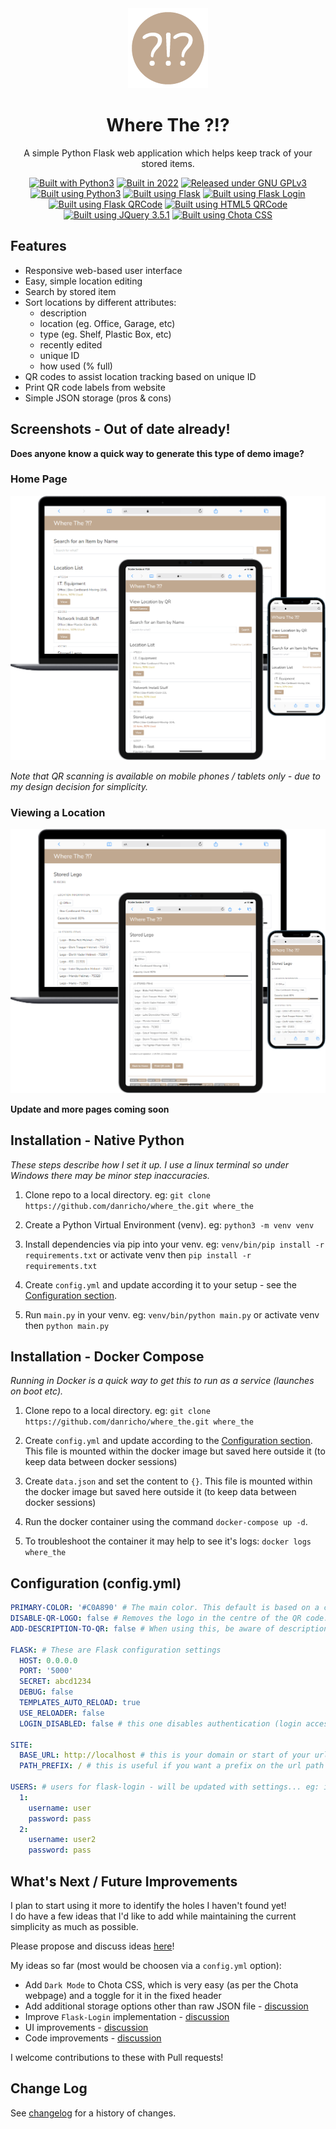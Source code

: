 <div align="center">

<img src="static/logo_md.png"/>

# Where The ?!?

A simple Python Flask web application which helps keep track of your stored items.

<a href="https://danricho.com"><img src="https://img.shields.io/static/v1?label=built by&message=danricho&style=flat&color=C0A890&labelColor=a0a0a0" alt="Built with Python3"></a> <a href="https://en.wikipedia.org/wiki/2022"><img src="https://img.shields.io/static/v1?label=built in&message=2022&style=flat&color=C0A890&labelColor=a0a0a0" alt="Built in 2022"></a> <a href="https://choosealicense.com/licenses/gpl-3.0/"><img src="https://img.shields.io/static/v1?label=released under&message=GNU GPLv3&style=flat&color=C0A890&labelColor=a0a0a0" alt="Released under GNU GPLv3"></a>
<a href="https://www.python.org/"><img src="https://img.shields.io/badge/built using-Python 3-C0A890?labelColor=a0a0a0&style=flat" alt="Built using Python3"></a> <a href="https://flask.palletsprojects.com/"><img src="https://img.shields.io/badge/built using-Flask-C0A890?labelColor=a0a0a0&style=flat" alt="Built using Flask"></a> <a href="https://flask-login.readthedocs.io/en/latest/"><img src="https://img.shields.io/badge/built using-Flask Login-C0A890?labelColor=a0a0a0&style=flat" alt="Built using Flask Login"></a> <a href="https://marcoagner.github.io/Flask-QRcode/"><img src="https://img.shields.io/badge/built using-Flask QRCode-C0A890?labelColor=a0a0a0&style=flat" alt="Built using Flask QRCode"></a> <a href="https://github.com/mebjas/html5-qrcode"><img src="https://img.shields.io/badge/built using-HTML5 QRCode-C0A890?labelColor=a0a0a0&style=flat" alt="Built using HTML5 QRCode"></a> <a href="https://jquery.com/"><img src="https://img.shields.io/badge/built using-JQuery 3.5.1-C0A890?labelColor=a0a0a0&style=flat" alt="Built using JQuery 3.5.1"></a> <a href="https://jenil.github.io/chota/"><img src="https://img.shields.io/badge/built using-Chota CSS-C0A890?labelColor=a0a0a0&style=flat" alt="Built using Chota CSS"></a>

</div>

## Features

- Responsive web-based user interface
- Easy, simple location editing
- Search by stored item
- Sort locations by different attributes:
   - description
   - location (eg. Office, Garage, etc)
   - type (eg. Shelf, Plastic Box, etc)
   - recently edited
   - unique ID
   - how used (% full)
- QR codes to assist location tracking based on unique ID
- Print QR code labels from website
- Simple JSON storage (pros & cons)

## Screenshots - Out of date already!

**Does anyone know a quick way to generate this type of demo image?**

### Home Page

<img src="static/screenshots/home-page.png"/>

*Note that QR scanning is available on mobile phones / tablets only - due to my design decision for simplicity.*

### Viewing a Location

<img src="static/screenshots/view-page.png"/>

**Update and more pages coming soon**

## Installation - Native Python

*These steps describe how I set it up. I use a linux terminal so under Windows there may be minor step inaccuracies.*

1.  Clone repo to a local directory.
    eg: `git clone https://github.com/danricho/where_the.git where_the`

1.  Create a Python Virtual Environment (venv).
    eg: `python3 -m venv venv`

1.  Install dependencies via pip into your venv.
    eg: `venv/bin/pip install -r requirements.txt` or activate venv then `pip install -r requirements.txt` 

1.  Create `config.yml` and update according it to your setup - see the [Configuration section](#configuration-configyml).

1.  Run `main.py` in your venv.
    eg: `venv/bin/python main.py` or activate venv then `python main.py` 

## Installation - Docker Compose

*Running in Docker is a quick way to get this to run as a service (launches on boot etc).*

1. Clone repo to a local directory.
   eg: `git clone https://github.com/danricho/where_the.git where_the`

1. Create `config.yml` and update according to the [Configuration section](#configuration-configyml). This file is mounted within the docker image but saved here outside it (to keep data between docker sessions)

1. Create `data.json` and set the content to `{}`. This file is mounted within the docker image but saved here outside it (to keep data between docker sessions)

1. Run the docker container using the command `docker-compose up -d`. 

1. To troubleshoot the container it may help to see it's logs: `docker logs where_the`

## Configuration (config.yml)

```yaml
PRIMARY-COLOR: '#C0A890' # The main color. This default is based on a carboard box color :)
DISABLE-QR-LOGO: false # Removes the logo in the centre of the QR code.
ADD-DESCRIPTION-TO-QR: false # When using this, be aware of description length.

FLASK: # These are Flask configuration settings
  HOST: 0.0.0.0
  PORT: '5000'
  SECRET: abcd1234 
  DEBUG: false
  TEMPLATES_AUTO_RELOAD: true
  USE_RELOADER: false
  LOGIN_DISABLED: false # this one disables authentication (login access control)

SITE:
  BASE_URL: http://localhost # this is your domain or start of your url 
  PATH_PREFIX: / # this is useful if you want a prefix on the url path

USERS: # users for flask-login - will be updated with settings... eg: if you change your sorting
  1:
    username: user
    password: pass
  2:
    username: user2
    password: pass
```

## What's Next / Future Improvements

I plan to start using it more to identify the holes I haven't found yet!  
I do have a few ideas that I'd like to add while maintaining the current simplicity as much as possible.  

Please propose and discuss ideas [here](https://github.com/danricho/where_the/discussions)!

My ideas so far (most would be choosen via a `config.yml` option):​
- Add `Dark Mode` to Chota CSS, which is very easy (as per the Chota webpage) and a toggle for it in the fixed header
- Add additional storage options other than raw JSON file  - [discussion](https://github.com/danricho/where_the/discussions/3)
- Improve `Flask-Login` implementation - [discussion](https://github.com/danricho/where_the/discussions/5)
- UI improvements - [discussion](https://github.com/danricho/where_the/discussions/9)
- Code improvements - [discussion](https://github.com/danricho/where_the/discussions/7)

I welcome contributions to these with Pull requests!

## Change Log

See [changelog](changelog.md) for a history of changes.

